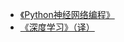 * <a href = "https://github.com/makeyourownneuralnetwork/makeyourownneuralnetwork.git">《Python神经网络编程》</a>  
* <a href = "https://github.com/exacity/deeplearningbook-chinese.git">《深度学习》（译）</a>  

